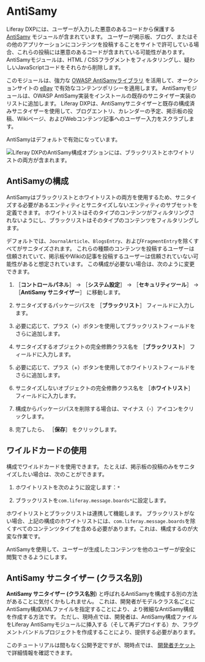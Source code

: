 # AntiSamy

Liferay DXPには、ユーザーが入力した悪意のあるコードから保護する [AntiSamy](https://www.owasp.org/index.php/Category:OWASP_AntiSamy_Project) モジュールが含まれています。 ユーザーが掲示板、ブログ、またはその他のアプリケーションにコンテンツを投稿することをサイトで許可している場合、これらの投稿には悪意のあるコードが含まれている可能性があります。 AntiSamyモジュールは、HTML / CSSフラグメントをフィルタリングし、疑わしいJavaScriptコードをそれらから削除します。

このモジュールは、強力な [OWASP AntiSamyライブラリ](https://www.owasp.org/index.php/Category:OWASP_AntiSamy_Project) を活用して、オークションサイトの [eBay](https://www.ebay.com) で有効なコンテンツポリシーを適用します。 AntiSamyモジュールは、OWASP AntiSamy実装をインストールの既存のサニタイザー実装のリストに追加します。 Liferay DXPは、AntiSamyサニタイザーと既存の構成済みサニタイザーを使用して、ブログエントリ、カレンダーの予定、掲示板の投稿、Wikiページ、およびWebコンテンツ記事へのユーザー入力をスクラブします。

AntiSamyはデフォルトで有効になっています。

![Liferay DXPのAntiSamy構成オプションには、ブラックリストとホワイトリストの両方が含まれます。](./using-antisamy/images/01.png)

<a name="antisamyの構成" />

## AntiSamyの構成

AntiSamyはブラックリストとホワイトリストの両方を使用するため、サニタイズする必要があるエンティティとサニタイズしないエンティティのサブセットを定義できます。 ホワイトリストはそのタイプのコンテンツがフィルタリングされないようにし、ブラックリストはそのタイプのコンテンツをフィルタリングします。

デフォルトでは、`JournalArticle`、`BlogsEntry`、および`FragmentEntry`を除くすべてがサニタイズされます。 これらの種類のコンテンツを投稿するユーザーは信頼されていて、掲示板やWikiの記事を投稿するユーザーは信頼されていない可能性があると想定されています。 この構成が必要ない場合は、次のように変更できます。

1. ［**コントロールパネル**］ &rarr; ［**システム設定**］ &rarr; ［**セキュリティツール**］ &rarr; ［**AntiSamy サニタイザー**］ に移動します。

1. サニタイズするパッケージパスを ［**ブラックリスト**］ フィールドに入力します。

1. 必要に応じて、プラス（+）ボタンを使用してブラックリストフィールドをさらに追加します。

1. サニタイズするオブジェクトの完全修飾クラス名を ［**ブラックリスト**］ フィールドに入力します。

1. 必要に応じて、プラス（+）ボタンを使用してホワイトリストフィールドをさらに追加します。

1. サニタイズしないオブジェクトの完全修飾クラス名を ［**ホワイトリスト**］ フィールドに入力します。

1. 構成からパッケージパスを削除する場合は、マイナス（-）アイコンをクリックします。

1. 完了したら、 ［**保存**］ をクリックします。

<a name="ワイルドカードの使用" />

## ワイルドカードの使用

構成でワイルドカードを使用できます。 たとえば、掲示板の投稿のみをサニタイズしたい場合は、次のことができます。

1. ホワイトリストを次のように設定します：`*`

1. ブラックリストを`com.liferay.message.boards*`に設定します。

ホワイトリストとブラックリストは連携して機能します。 ブラックリストがない場合、上記の構成のホワイトリストには、`com.liferay.message.boards`を除くすべてのコンテンツタイプを含める必要があります。これは、構成するのが大変な作業です。

AntiSamyを使用して、ユーザーが生成したコンテンツを他のユーザーが安全に閲覧できるようにします。

<a name="antisamy-サニタイザー-クラス名別" />

## AntiSamy サニタイザー (クラス名別)

**AntiSamy サニタイザー (クラス名別**) と呼ばれるAntiSamyを構成する別の方法があることに気付くかもしれません。 これは、開発者がモデルクラス名ごとにAntiSamy構成XMLファイルを指定することにより、より微細なAntiSamy構成を作成する方法です。 ただし、現時点では、開発者は、AntiSamy構成ファイルをLiferay AntiSamyモジュールに挿入する（そして再デプロイする）か、フラグメントバンドルプロジェクトを作成することにより、提供する必要があります。

このチュートリアルは間もなく公開予定ですが、現時点では、 [開発者チケット](https://issues.liferay.com/browse/LPS-112978) で詳細情報を確認できます。 
